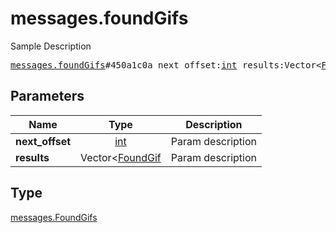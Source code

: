 # messages.foundGifs

Sample Description

<pre>
<a href="../constructor/messages.foundGifs.md">messages.foundGifs</a>#450a1c0a next_offset:<a href="../type/int.md">int</a> results:Vector&lt;<a href="../type/FoundGif.md">FoundGif</a>&gt; = <a href="../type/messages.FoundGifs.md">messages.FoundGifs</a>;
</pre>

## Parameters

| Name | Type | Description |
|------|:----:|-------------|
| **next_offset** | [int](../type/int.md) | Param description |
| **results** | Vector<[FoundGif](../type/FoundGif.md) | Param description |

## Type

[messages.FoundGifs](../type/messages.FoundGifs.md)
